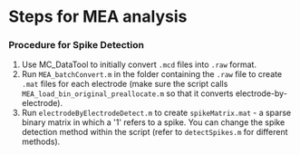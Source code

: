 # Steps for MEA analysis

### Procedure for Spike Detection
1. Use MC_DataTool to initially convert `.mcd` files into `.raw` format.
2. Run `MEA_batchConvert.m` in the folder containing the `.raw` file to create `.mat` files for each electrode (make sure the script calls `MEA_load_bin_original_preallocate.m` so that it converts electrode-by-electrode).
3. Run `electrodeByElectrodeDetect.m` to create `spikeMatrix.mat` - a sparse binary matrix in which a '1' refers to a spike. You can change the spike detection method within the script (refer to `detectSpikes.m` for different methods).

